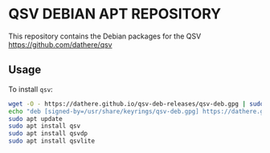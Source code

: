 # QSV DEBIAN APT REPOSITORY

This repository contains the Debian packages for the QSV <https://github.com/dathere/qsv>

## Usage

To install `qsv`:

``` bash
wget -O - https://dathere.github.io/qsv-deb-releases/qsv-deb.gpg | sudo gpg --dearmor -o /usr/share/keyrings/qsv-deb.gpg
echo "deb [signed-by=/usr/share/keyrings/qsv-deb.gpg] https://dathere.github.io/qsv-deb-releases ./" | sudo tee /etc/apt/sources.list.d/qsv.list
sudo apt update
sudo apt install qsv
sudo apt install qsvdp
sudo apt install qsvlite
```

